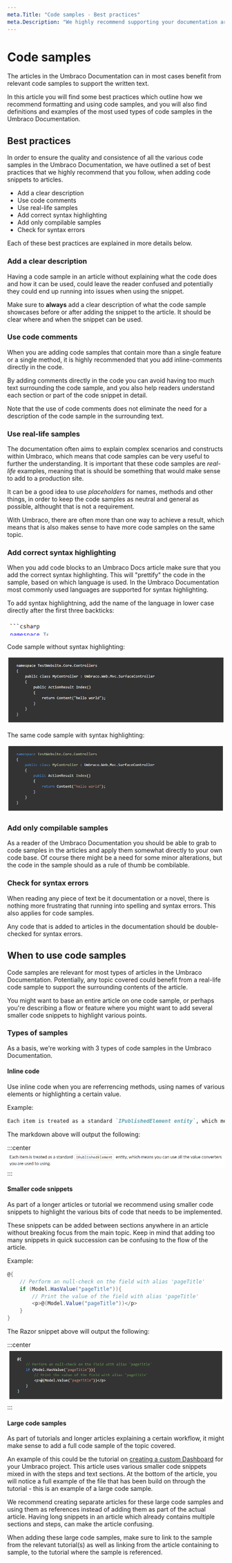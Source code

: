 ```yaml
---
meta.Title: "Code samples - Best practices"
meta.Description: "We highly recommend supporting your documentation articles with code samples. Make sure the samples follow our best practices outlined in this article."
---
```


# Code samples

The articles in the Umbraco Documentation can in most cases benefit from relevant code samples to support the written text.

In this article you will find some best practices which outline how we recommend formatting and using code samples, and you will also find definitions and examples of the most used types of code samples in the Umbraco Documentation.

## Best practices

In order to ensure the quality and consistence of all the various code samples in the Umbraco Documentation, we have outlined a set of best practices that we highly recommend that you follow, when adding code snippets to articles.

* Add a clear description
* Use code comments
* Use real-life samples
* Add correct syntax highlighting
* Add only compilable samples
* Check for syntax errors

Each of these best practices are explained in more details below.

### Add a clear description

Having a code sample in an article without explaining what the code does and how it can be used, could leave the reader confused and potentially they could end up running into issues when using the snippet.

Make sure to **always** add a clear description of what the code sample showcases before or after adding the snippet to the article. It should be clear where and when the snippet can be used.

### Use code comments

When you are adding code samples that contain more than a single feature or a single method, it is highly recommended that you add inline-comments directly in the code.

By adding comments directly in the code you can avoid having too much text surrounding the code sample, and you also help readers understand each section or part of the code snippet in detail.

Note that the use of code comments does not eliminate the need for a description of the code sample in the surrounding text.

### Use real-life samples

The documentation often aims to explain complex scenarios and constructs within Umbraco, which means that code samples can be very useful to further the understanding. It is important that these code samples are *real-life* examples, meaning that is should be something that would make sense to add to a production site.

It can be a good idea to use *placeholders* for names, methods and other things, in order to keep the code samples as neutral and general as possible, althought that is not a requirement.

With Umbraco, there are often more than one way to achieve a result, which means that is also makes sense to have more code samples on the same topic.

### Add correct syntax highlighting

When you add code blocks to an Umbraco Docs article make sure that you add the correct syntax highlighting. This will "prettify" the code in the sample, based on which language is used. In the Umbraco Documentation most commonly used languages are supported for syntax highlighting.

To add syntax highlightning, add the name of the language in lower case directly after the first three backticks:

![Where to add syntax highlighting](images/add-syntax-highlighting.png)

Code sample without syntax highlighting:

![Code sample without syntax highlighting](images/snippet-without-syntaxhighlighting.png)

The same code sample with syntax highlighting:

![The same code sample with syntax highlighting](images/snippet-with-syntaxhighlighting.png)

### Add only compilable samples

As a reader of the Umbraco Documentation you should be able to grab to code samples in the articles and apply them somewhat directly to your own code base. Of course there might be a need for some minor alterations, but the code in the sample should as a rule of thumb be combilable.

### Check for syntax errors

When reading any piece of text be it documentation or a novel, there is nothing more frustrating that running into spelling and syntax errors. This also applies for code samples.

Any code that is added to articles in the documentation should be double-checked for syntax errors.

## When to use code samples

Code samples are relevant for most types of articles in the Umbraco Documentation. Potentially, any topic covered could benefit from a real-life code sample to support the surrounding contents of the article.

You might want to base an entire article on one code sample, or perhaps you're describing a flow or feature where you might want to add several smaller code snippets to highlight various points.

### Types of samples

As a basis, we're working with 3 types of code samples in the Umbraco Documentation.

#### Inline code

Use inline code when you are referrencing methods, using names of various elements or highlighting a certain value.

Example:

```markdown
Each item is treated as a standard `IPublishedElement entity`, which means you can use all the value converters you are used to using.
```

The markdown above will output the following:

:::center
![Example of inline code](images/inline-sample.png)
:::

#### Smaller code snippets

As part of a longer articles or tutorial we recommend using smaller code snippets to highlight the various bits of code that needs to be implemented.

These snippets can be added between sections anywhere in an article without breaking focus from the main topic. Keep in mind that adding too many snippets in quick succession can be confusing to the flow of the article.

Example:

```csharp
@{
    // Perform an null-check on the field with alias 'pageTitle'
    if (Model.HasValue("pageTitle")){
        // Print the value of the field with alias 'pageTitle'
        <p>@(Model.Value("pageTitle"))</p>
    }
}
```

The Razor snippet above will output the following:

:::center
![Example of smaller code snippet](images/codesnippet-sample.png)
:::

#### Large code samples

As part of tutorials and longer articles explaining a certain workflow, it might make sense to add a full code sample of the topic covered.

An example of this could be the tutorial on [creating a custom Dashboard](../../Tutorials/Creating-a-Custom-Dashboard) for your Umbraco project. This article uses various smaller code snippets mixed in with the steps and text sections. At the bottom of the article, you will notice a full example of the file that has been build on through the tutorial - this is an example of a large code sample.

We recommend creating separate articles for these large code samples and using them as references instead of adding them as part of the actual article. Having long snippets in an article which already contains multiple sections and steps, can make the article confusing.

When adding these large code samples, make sure to link to the sample from the relevant tutorial(s) as well as linking from the article containing to sample, to the tutorial where the sample is referenced.
